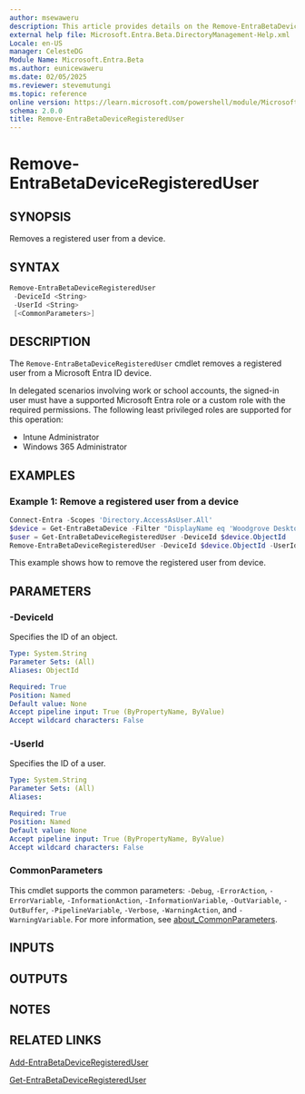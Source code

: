 ```yaml
---
author: msewaweru
description: This article provides details on the Remove-EntraBetaDeviceRegisteredUser command.
external help file: Microsoft.Entra.Beta.DirectoryManagement-Help.xml
Locale: en-US
manager: CelesteDG
Module Name: Microsoft.Entra.Beta
ms.author: eunicewaweru
ms.date: 02/05/2025
ms.reviewer: stevemutungi
ms.topic: reference
online version: https://learn.microsoft.com/powershell/module/Microsoft.Entra.Beta/Remove-EntraBetaDeviceRegisteredUser
schema: 2.0.0
title: Remove-EntraBetaDeviceRegisteredUser
---
```


# Remove-EntraBetaDeviceRegisteredUser

## SYNOPSIS

Removes a registered user from a device.

## SYNTAX

```powershell
Remove-EntraBetaDeviceRegisteredUser
 -DeviceId <String>
 -UserId <String>
 [<CommonParameters>]
```

## DESCRIPTION

The `Remove-EntraBetaDeviceRegisteredUser` cmdlet removes a registered user from a Microsoft Entra ID device.

In delegated scenarios involving work or school accounts, the signed-in user must have a supported Microsoft Entra role or a custom role with the required permissions. The following least privileged roles are supported for this operation:

- Intune Administrator
- Windows 365 Administrator

## EXAMPLES

### Example 1: Remove a registered user from a device

```Powershell
Connect-Entra -Scopes 'Directory.AccessAsUser.All'
$device = Get-EntraBetaDevice -Filter "DisplayName eq 'Woodgrove Desktop'"
$user = Get-EntraBetaDeviceRegisteredUser -DeviceId $device.ObjectId
Remove-EntraBetaDeviceRegisteredUser -DeviceId $device.ObjectId -UserId $user.Id
```

This example shows how to remove the registered user from device.

## PARAMETERS

### -DeviceId

Specifies the ID of an object.

```yaml
Type: System.String
Parameter Sets: (All)
Aliases: ObjectId

Required: True
Position: Named
Default value: None
Accept pipeline input: True (ByPropertyName, ByValue)
Accept wildcard characters: False
```

### -UserId

Specifies the ID of a user.

```yaml
Type: System.String
Parameter Sets: (All)
Aliases:

Required: True
Position: Named
Default value: None
Accept pipeline input: True (ByPropertyName, ByValue)
Accept wildcard characters: False
```

### CommonParameters

This cmdlet supports the common parameters: `-Debug`, `-ErrorAction`, `-ErrorVariable`, `-InformationAction`, `-InformationVariable`, `-OutVariable`, `-OutBuffer`, `-PipelineVariable`, `-Verbose`, `-WarningAction`, and `-WarningVariable`. For more information, see [about_CommonParameters](https://go.microsoft.com/fwlink/?LinkID=113216).

## INPUTS

## OUTPUTS

## NOTES

## RELATED LINKS

[Add-EntraBetaDeviceRegisteredUser](Add-EntraBetaDeviceRegisteredUser.md)

[Get-EntraBetaDeviceRegisteredUser](Get-EntraBetaDeviceRegisteredUser.md)
